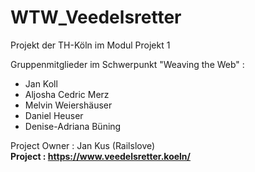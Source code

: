 # WTW_Veedelsretter
Projekt der TH-Köln im Modul Projekt 1

Gruppenmitglieder im Schwerpunkt "Weaving the Web" :
- Jan Koll
- Aljosha Cedric Merz
- Melvin Weiershäuser
- Daniel Heuser
- Denise-Adriana Büning

Project Owner : Jan Kus (Railslove)<br>
**Project : https://www.veedelsretter.koeln/** <br><br>



